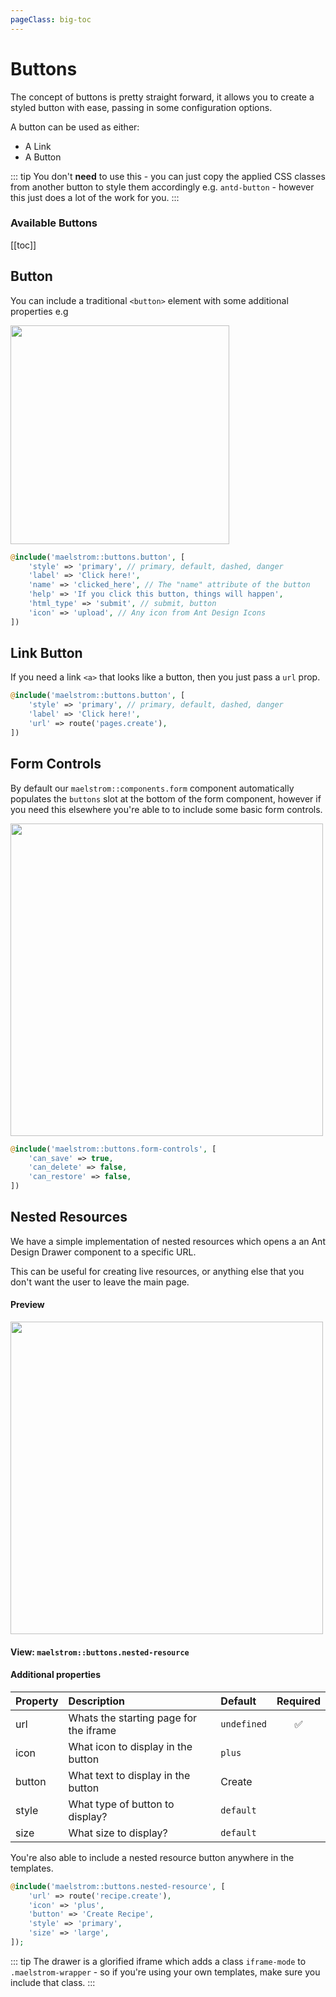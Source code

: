 ```yaml
---
pageClass: big-toc
---
```


# Buttons

The concept of buttons is pretty straight forward, it allows you to create a styled button with ease, passing in some configuration options.

A button can be used as either:

- A Link
- A Button

::: tip
You don't **need** to use this - you can just copy the applied CSS classes from another button to style them accordingly e.g. `antd-button` - however this just does a lot of the work for you.
:::

### Available Buttons

[[toc]]

## Button

You can include a traditional `<button>` element with some additional properties e.g

<img src="/buttons-preview.jpg" class="m-w-full h-auto my-2" style="width: 350px;" />

```php
@include('maelstrom::buttons.button', [
    'style' => 'primary', // primary, default, dashed, danger
    'label' => 'Click here!',
    'name' => 'clicked_here', // The "name" attribute of the button
    'help' => 'If you click this button, things will happen',
    'html_type' => 'submit', // submit, button
    'icon' => 'upload', // Any icon from Ant Design Icons
])
```

## Link Button

If you need a link `<a>` that looks like a button, then you just pass a `url` prop.

```php
@include('maelstrom::buttons.button', [
    'style' => 'primary', // primary, default, dashed, danger
    'label' => 'Click here!',
    'url' => route('pages.create'),
])
```

## Form Controls

By default our `maelstrom::components.form` component automatically populates the `buttons` slot at the bottom of the form component, however if you need this elsewhere
you're able to to include some basic form controls.

<img src="/form-options-preview.jpg" class="m-w-full h-auto my-2" style="width: 500px;" />

```php
@include('maelstrom::buttons.form-controls', [
    'can_save' => true,
    'can_delete' => false,
    'can_restore' => false,
])
```

## Nested Resources

We have a simple implementation of nested resources which opens a an Ant Design Drawer component to a specific URL.

This can be useful for creating live resources, or anything else that you don't want the user to leave the main page.

#### Preview

<img src="/nested-preview.jpg" class="mt-6 m-w-full h-auto" style="width: 500px;" />

#### View: `maelstrom::buttons.nested-resource`

#### Additional properties

| Property   | Description | Default | Required |
| - | :- | :- | :-: |
| url | Whats the starting page for the iframe | `undefined` | ✅ |
| icon | What icon to display in the button | `plus` |  |
| button | What text to display in the button | Create |  |
| style | What type of button to display? | `default` |  |
| size | What size to display? | `default` |  |

You're also able to include a nested resource button anywhere in the templates.

```php
@include('maelstrom::buttons.nested-resource', [
    'url' => route('recipe.create'),
    'icon' => 'plus',
    'button' => 'Create Recipe',
    'style' => 'primary',
    'size' => 'large',
]);
```

::: tip
The drawer is a glorified iframe which adds a class `iframe-mode` to `.maelstrom-wrapper` - so if you're using your own templates, make sure you include that class.
:::
